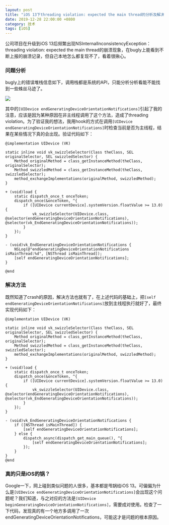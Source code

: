 ```yaml
---
layout: post
title: "iOS 13下threading violation: expected the main thread的分析及解决方法"
date: 2019-12-28 22:00:00 +0800
category: 技术
tags: [iOS]
---
```


公司项目在升级到iOS 13后频繁出现NSInternalInconsistencyException：
threading violation: expected the main thread的崩溃现象，在bugly上能看到不断上报的崩溃记录，但自己本地怎么都复现不了，看着很揪心。

### 问题分析

bugly上的错误堆栈信息如下，调用栈都是系统的API，只能分析分析看能不能找到一些蛛丝马迹了。

![](https://cdn.jsdelivr.net/gh/maxhis/assets@master/uPic/2019/12/28/laqIAk.png)

其中的`[UIDevice endGeneratingDeviceOrientationNotifications]`引起了我的注意，应该是因为某种原因在非主线程调用了这个方法，造成了threading violation。为了验证我的想法，我用hook的方式在调用`[UIDevice endGeneratingDeviceOrientationNotifications]`时检查当前是否为主线程，结果在某些情况下真的会出现。验证代码如下：

```objc
@implementation UIDevice (VK)

static inline void vk_swizzleSelector(Class theClass, SEL originalSelector, SEL swizzledSelector) {
    Method originalMethod = class_getInstanceMethod(theClass, originalSelector);
    Method swizzledMethod = class_getInstanceMethod(theClass, swizzledSelector);
    method_exchangeImplementations(originalMethod, swizzledMethod);
}

+ (void)load {
    static dispatch_once_t onceToken;
    dispatch_once(&onceToken, ^{
        if ([UIDevice currentDevice].systemVersion.floatValue >= 13.0) {
            vk_swizzleSelector(UIDevice.class, @selector(endGeneratingDeviceOrientationNotifications), @selector(vk_EndGeneratingDeviceOrientationNotifications));
        }
    });
}

- (void)vk_EndGeneratingDeviceOrientationNotifications {
    NSLog(@"endGeneratingDeviceOrientationNotifications isMainThread:%d", [NSThread isMainThread]);
    [self endGeneratingDeviceOrientationNotifications];
}

@end
```

### 解决方法

既然知道了crash的原因，解决方法也就有了，在上述代码的基础上，把`[self endGeneratingDeviceOrientationNotifications]`放到主线程执行就好了，最终实现代码如下：

```objc
@implementation UIDevice (VK)

static inline void vk_swizzleSelector(Class theClass, SEL originalSelector, SEL swizzledSelector) {
    Method originalMethod = class_getInstanceMethod(theClass, originalSelector);
    Method swizzledMethod = class_getInstanceMethod(theClass, swizzledSelector);
    method_exchangeImplementations(originalMethod, swizzledMethod);
}

+ (void)load {
    static dispatch_once_t onceToken;
    dispatch_once(&onceToken, ^{
        if ([UIDevice currentDevice].systemVersion.floatValue >= 13.0) {
            vk_swizzleSelector(UIDevice.class, @selector(endGeneratingDeviceOrientationNotifications), @selector(vk_EndGeneratingDeviceOrientationNotifications));
        }
    });
}

- (void)vk_EndGeneratingDeviceOrientationNotifications {
    if ([NSThread isMainThread]) {
        [self endGeneratingDeviceOrientationNotifications];
    } else {
        dispatch_async(dispatch_get_main_queue(), ^{
            [self endGeneratingDeviceOrientationNotifications];
        });
    }
}
@end
```

### 真的只是iOS的锅？

Google一下，网上碰到类似问题的人很多，基本都是甩锅给iOS 13。可偏偏为什么是`[UIDevice endGeneratingDeviceOrientationNotifications]`会出现这个问题呢？我们知道，与之对应的方法是`[UIDevice beginGeneratingDeviceOrientationNotifications]`，需要成对使用。检查了一下代码，发现真的有一个地方多调用了一次endGeneratingDeviceOrientationNotifications，可能这才是问题的根本原因。